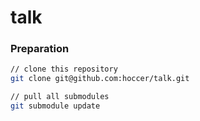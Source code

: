 talk
====

### Preparation
```bash
// clone this repository
git clone git@github.com:hoccer/talk.git

// pull all submodules
git submodule update
```
